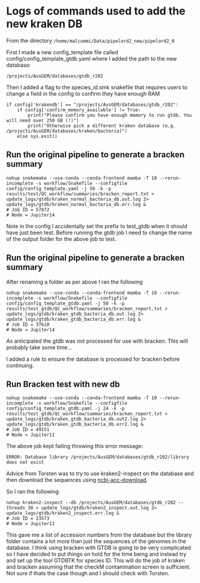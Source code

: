 # Logs of commands used to add the new kraken DB

From the directory `/home/malcummi/Data/pipelord2_new/pipelord2_0`

First I made a new config_template file called config/config_template_gtdb.yaml where I added the path to the new database:

```/projects/AusGEM/databases/gtdb_r202```

Then I added a flag to the species_id.smk snakefile that requires users to change a field in the config to confirm they have enough RAM

```
if config['krakendb'] == "/projects/AusGEM/databases/gtdb_r202":
    if config['confirm_memory_available'] != True:
        print("Please confirm you have enough memory to run gtdb. You will need over 250 GB (!)")
        print("Otherwise pick a different kraken database (e.g. /projects/AusGEM/databases/kraken/bacteria)")
    else sys.exit()
```

## Run the original pipeline to generate a bracken summary

```
nohup snakemake --use-conda --conda-frontend mamba -T 10 --rerun-incomplete -s workflow/Snakefile --configfile config/config_template.yaml -j 50 -k -p results/test/QC_workflow/summaries/bracken_report.txt > update_logs/gtdb/kraken_normal_bacteria_db.out.log 2> update_logs/gtdb/kraken_normal_bacteria_db.err.log &
# Job ID = 57872
# Node = Jupiter14
```

Note in the config I accidentally set the prefix to test_gtdb when it should have just been test. Before running the gtdb job I need to change the name of the output folder for the above job to test.

## Run the original pipeline to generate a bracken summary

After renaming a folder as per above I ran the following

```
nohup snakemake --use-conda --conda-frontend mamba -T 10 --rerun-incomplete -s workflow/Snakefile --configfile config/config_template_gtdb.yaml -j 50 -k -p results/test_gtdb/QC_workflow/summaries/bracken_report.txt > update_logs/gtdb/kraken_gtdb_bacteria_db.out.log 2> update_logs/gtdb/kraken_gtdb_bacteria_db.err.log &
# Job ID = 37610
# Node = Jupiter14
```

As anticipated the gtdb was not processed for use with bracken. This will probably take some time...

I added a rule to ensure the database is processed for bracken before continuing.

## Run Bracken test with new db

```
nohup snakemake --use-conda --conda-frontend mamba -T 10 --rerun-incomplete -s workflow/Snakefile --configfile config/config_template_gtdb.yaml -j 24 -k -p results/test_gtdb/QC_workflow/summaries/bracken_report.txt > update_logs/gtdb/kraken_gtdb_bacteria_db.out2.log 2> update_logs/gtdb/kraken_gtdb_bacteria_db.err2.log &
# Job ID = 49151
# Node = Jupiter11
```

The above job kept failing throwing this error message:

`ERROR: Database library /projects/AusGEM/databases/gtdb_r202/library does not exist`

Advice from Torsten was to try to use kraken2-inspect on the database and then download the sequences using [ncbi-acc-download](https://github.com/kblin/ncbi-acc-download).

So I ran the following:

```
nohup kraken2-inspect --db /projects/AusGEM/databases/gtdb_r202 --threads 30 > update_logs/gtdb/kraken2_inspect.out.log 2> update_logs/gtdb/kraken2_inspect.err.log &
# Job ID = 23573
# Node = Jupiter11
```

This gave me a list of accession numbers from the database but the library folder contains a lot more than just the sequences of the genomes in the database. I think using bracken with GTDB is going to be very complicated so I have decided to put things on hold for the time being and instead try and set up the tool GTDBTK for species ID. This will do the job of kraken and bracken assuming that the checkM contamination screen is sufficient. Not sure if thats the case though and I should check with Torsten.
